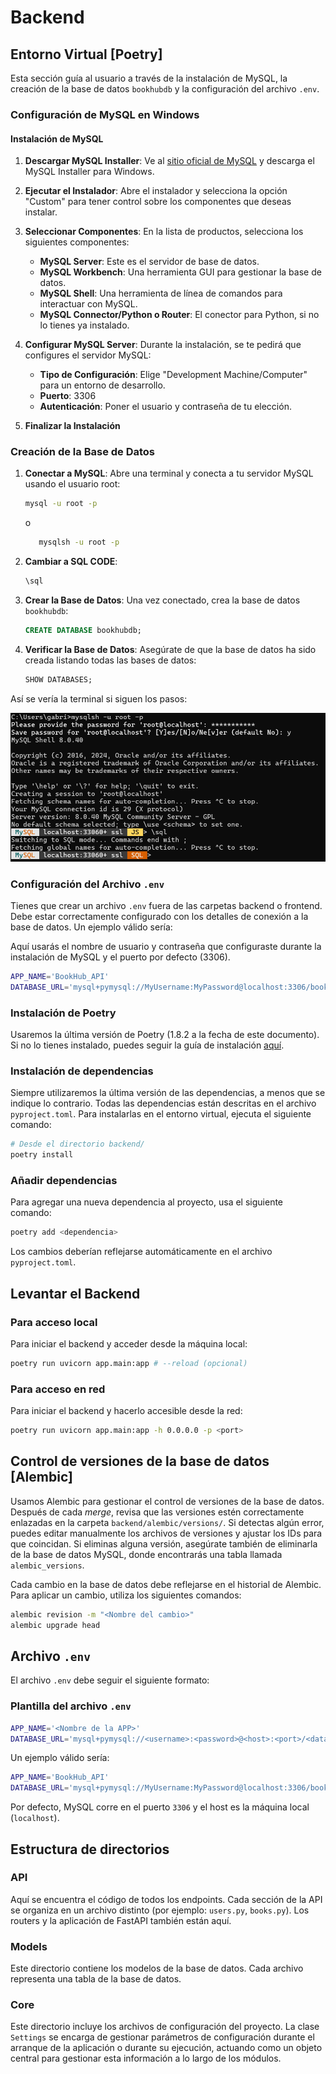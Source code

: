 # Backend

## Entorno Virtual [Poetry]
Esta sección guía al usuario a través de la instalación de MySQL, la creación de la base de datos `bookhubdb` y la configuración del archivo `.env`.
### Configuración de MySQL en Windows

#### Instalación de MySQL

1. **Descargar MySQL Installer**:
   Ve al [sitio oficial de MySQL](https://dev.mysql.com/downloads/installer/) y descarga el MySQL Installer para Windows.

2. **Ejecutar el Instalador**:
   Abre el instalador y selecciona la opción "Custom" para tener control sobre los componentes que deseas instalar.

3. **Seleccionar Componentes**:
   En la lista de productos, selecciona los siguientes componentes:
   - **MySQL Server**: Este es el servidor de base de datos.
   - **MySQL Workbench**: Una herramienta GUI para gestionar la base de datos.
   - **MySQL Shell**: Una herramienta de línea de comandos para interactuar con MySQL.
   - **MySQL Connector/Python o Router**: El conector para Python, si no lo tienes ya instalado.

4. **Configurar MySQL Server**:
   Durante la instalación, se te pedirá que configures el servidor MySQL:
   - **Tipo de Configuración**: Elige "Development Machine/Computer" para un entorno de desarrollo.
   - **Puerto**: 3306
   - **Autenticación**: Poner el usuario y contraseña de tu elección.
5. **Finalizar la Instalación**
### Creación de la Base de Datos

1. **Conectar a MySQL**:
   Abre una terminal y conecta a tu servidor MySQL usando el usuario root:
   ```bash
   mysql -u root -p
   ```
   o
   ```bash
      mysqlsh -u root -p
   ```
2. **Cambiar a SQL CODE**:
   ```bash
   \sql
   ```   

3. **Crear la Base de Datos**:
   Una vez conectado, crea la base de datos `bookhubdb`:
   ```sql
   CREATE DATABASE bookhubdb;
   ```

4. **Verificar la Base de Datos**:
   Asegúrate de que la base de datos ha sido creada listando todas las bases de datos:
   ```sql
   SHOW DATABASES;
   ```
Así se vería la terminal si siguen los pasos:

<img src="./mysql-u-root-p.png" alt="Creación de la base de datos" width="600"/>

### Configuración del Archivo `.env`

Tienes que crear un archivo `.env` fuera de las carpetas backend o frontend. Debe estar correctamente 
configurado con los detalles de conexión a la base de datos. Un ejemplo válido sería:

Aquí usarás el nombre de usuario y contraseña que configuraste durante la instalación de MySQL y el puerto por defecto (3306).
```bash
APP_NAME='BookHub_API'
DATABASE_URL='mysql+pymysql://MyUsername:MyPassword@localhost:3306/bookhubdb'
```

### Instalación de Poetry
Usaremos la última versión de Poetry (1.8.2 a la fecha de este documento). Si no lo tienes instalado, puedes seguir la guía de instalación [aquí](https://python-poetry.org/docs/#installing-with-pipx).

### Instalación de dependencias
Siempre utilizaremos la última versión de las dependencias, a menos que se indique lo contrario. Todas las dependencias están descritas en el archivo `pyproject.toml`. Para instalarlas en el entorno virtual, ejecuta el siguiente comando:

```bash
# Desde el directorio backend/
poetry install
```

### Añadir dependencias
Para agregar una nueva dependencia al proyecto, usa el siguiente comando:

```bash
poetry add <dependencia>
```

Los cambios deberían reflejarse automáticamente en el archivo `pyproject.toml`.

## Levantar el Backend

### Para acceso local
Para iniciar el backend y acceder desde la máquina local:

```bash
poetry run uvicorn app.main:app # --reload (opcional)
```

### Para acceso en red
Para iniciar el backend y hacerlo accesible desde la red:

```bash
poetry run uvicorn app.main:app -h 0.0.0.0 -p <port>
```

## Control de versiones de la base de datos [Alembic]

Usamos Alembic para gestionar el control de versiones de la base de datos. Después de cada *merge*, revisa que las versiones estén correctamente enlazadas en la carpeta `backend/alembic/versions/`. Si detectas algún error, puedes editar manualmente los archivos de versiones y ajustar los IDs para que coincidan. Si eliminas alguna versión, asegúrate también de eliminarla de la base de datos MySQL, donde encontrarás una tabla llamada `alembic_versions`.

Cada cambio en la base de datos debe reflejarse en el historial de Alembic. Para aplicar un cambio, utiliza los siguientes comandos:

```bash
alembic revision -m "<Nombre del cambio>"
alembic upgrade head
```

## Archivo `.env`
El archivo `.env` debe seguir el siguiente formato:

### **Plantilla del archivo `.env`**
```bash
APP_NAME='<Nombre de la APP>'
DATABASE_URL='mysql+pymysql://<username>:<password>@<host>:<port>/<database>'
```

Un ejemplo válido sería:

```bash
APP_NAME='BookHub_API'
DATABASE_URL='mysql+pymysql://MyUsername:MyPassword@localhost:3306/bookhubdb'
```

Por defecto, MySQL corre en el puerto `3306` y el host es la máquina local (`localhost`).

## Estructura de directorios

### API
Aquí se encuentra el código de todos los endpoints. Cada sección de la API se organiza en un archivo distinto (por ejemplo: `users.py`, `books.py`). Los routers y la aplicación de FastAPI también están aquí.

### Models
Este directorio contiene los modelos de la base de datos. Cada archivo representa una tabla de la base de datos.

### Core
Este directorio incluye los archivos de configuración del proyecto. La clase `Settings` se encarga de gestionar parámetros de configuración durante el arranque de la aplicación o durante su ejecución, actuando como un objeto central para gestionar esta información a lo largo de los módulos.
